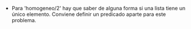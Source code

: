 * Para 'homogeneo/2' hay que saber de alguna forma si una lista tiene un único elemento. Conviene definir un predicado aparte para este problema.